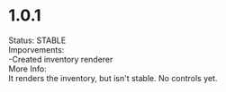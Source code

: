 # 1.0.1
Status: STABLE<br>
Imporvements:<br>
-Created inventory renderer<br>
More Info:<br>
It renders the inventory, but isn't stable. No controls yet.